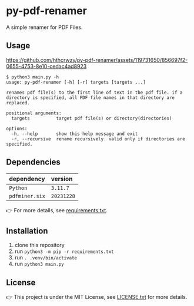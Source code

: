 # py-pdf-renamer

A simple renamer for PDF Files.

## Usage

https://github.com/hthcrwzy/py-pdf-renamer/assets/119731650/856697f2-0655-4753-8e10-cedac4ad8923

```console
$ python3 main.py -h
usage: py-pdf-renamer [-h] [-r] targets [targets ...]

renames pdf file(s) to the first line of text in the pdf file. if a directory is specified, all PDF file names in that directory are replaced.

positional arguments:
  targets          target pdf file(s) or directory(directories)

options:
  -h, --help       show this help message and exit
  -r, --recursive  rename recursively. valid only if directories are specified.
```

## Dependencies

| dependency     | version    |
| :------------- | :--------- |
| `Python`       | `3.11.7`   |
| `pdfminer.six` | `20231228` |

👉 For more details, see [requirements.txt](requirements.txt).

## Installation

1. clone this repository
2. run `python3 -m pip -r requirements.txt`
3. run `. .venv/bin/activate`
4. run `python3 main.py`

## License

👉 This project is under the MIT License, see [LICENSE.txt](LICENSE.txt) for more details.
